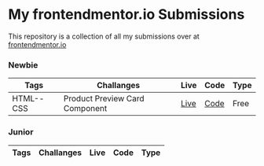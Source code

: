 # My frontendmentor.io Submissions

This repository is a collection of all my submissions over at [frontendmentor.io ](https://www.frontendmentor.io/)

### Newbie

| Tags      | Challanges                     | Live                                                   | Code                                                                                           | Type |
| --------- | ------------------------------ | ------------------------------------------------------ | ---------------------------------------------------------------------------------------------- | ---- |
| HTML--CSS | Product Preview Card Component | [Live](https://fmentorproductpreviewcard.netlify.app/) | [Code](https://github.com/GenuineMiyashita/Frontendmentor.io/tree/master/Product-Preview-Card) | Free |

### Junior

| Tags | Challanges | Live | Code | Type |
| ---- | ---------- | ---- | ---- | ---- |
